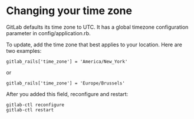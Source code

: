 # Changing your time zone

GitLab defaults its time zone to UTC. It has a global timezone configuration parameter in config/application.rb. 

To update, add the time zone that best applies to your location. Here are two examples:
```
gitlab_rails['time_zone'] = 'America/New_York' 
```
or
```
gitlab_rails['time_zone'] = 'Europe/Brussels'
```

After you added this field, reconfigure and restart:
```
gitlab-ctl reconfigure
gitlab-ctl restart
```